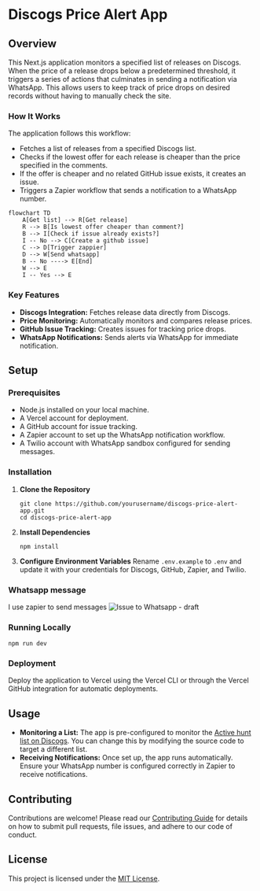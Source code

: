 # Discogs Price Alert App

## Overview
This Next.js application monitors a specified list of releases on Discogs. When the price of a release drops below a predetermined threshold, it triggers a series of actions that culminates in sending a notification via WhatsApp. This allows users to keep track of price drops on desired records without having to manually check the site.

### How It Works
The application follows this workflow:
- Fetches a list of releases from a specified Discogs list.
- Checks if the lowest offer for each release is cheaper than the price specified in the comments.
- If the offer is cheaper and no related GitHub issue exists, it creates an issue.
- Triggers a Zapier workflow that sends a notification to a WhatsApp number.

```mermaid
flowchart TD
    A[Get list] --> R[Get release]
    R --> B[Is lowest offer cheaper than comment?]
    B --> I[Check if issue already exists?]
    I -- No --> C[Create a github issue]
    C --> D[Trigger zappier]
    D --> W[Send whatsapp]
    B -- No ----> E[End]
    W --> E
    I -- Yes --> E
```

### Key Features
- **Discogs Integration:** Fetches release data directly from Discogs.
- **Price Monitoring:** Automatically monitors and compares release prices.
- **GitHub Issue Tracking:** Creates issues for tracking price drops.
- **WhatsApp Notifications:** Sends alerts via WhatsApp for immediate notification.

## Setup

### Prerequisites
- Node.js installed on your local machine.
- A Vercel account for deployment.
- A GitHub account for issue tracking.
- A Zapier account to set up the WhatsApp notification workflow.
- A Twilio account with WhatsApp sandbox configured for sending messages.

### Installation
1. **Clone the Repository**
   ```
   git clone https://github.com/yourusername/discogs-price-alert-app.git
   cd discogs-price-alert-app
   ```

2. **Install Dependencies**
   ```
   npm install
   ```

3. **Configure Environment Variables**
   Rename `.env.example` to `.env` and update it with your credentials for Discogs, GitHub, Zapier, and Twilio.

### Whatsapp message 
I use zapier to send messages
![Issue to Whatsapp - draft](https://github.com/Antogin/discop/assets/19547805/7421a6cd-8805-47c9-8b07-2017be29fe8b)


### Running Locally
```
npm run dev
```

### Deployment
Deploy the application to Vercel using the Vercel CLI or through the Vercel GitHub integration for automatic deployments.

## Usage
- **Monitoring a List:** The app is pre-configured to monitor the [Active hunt list on Discogs](https://www.discogs.com/lists/Active-hunt/1503851). You can change this by modifying the source code to target a different list.
- **Receiving Notifications:** Once set up, the app runs automatically. Ensure your WhatsApp number is configured correctly in Zapier to receive notifications.

## Contributing
Contributions are welcome! Please read our [Contributing Guide](CONTRIBUTING.md) for details on how to submit pull requests, file issues, and adhere to our code of conduct.

## License
This project is licensed under the [MIT License](LICENSE).
